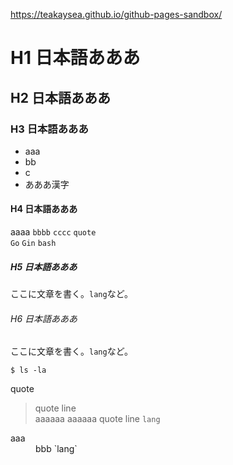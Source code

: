 https://teakaysea.github.io/github-pages-sandbox/
# H1 日本語あああ
## H2 日本語あああ
### H3 日本語あああ
* aaa
* bb
* c
* あああ漢字

#### H4 日本語あああ
aaaa `bbbb` `cccc` `quote`  
`Go` `Gin` `bash`

##### H5 日本語あああ
ここに文章を書く。`lang`など。

###### H6 日本語あああ
ここに文章を書く。`lang`など。


```
$ ls -la
```

quote
> quote line  
> aaaaaa
> aaaaaa
> quote line
> `lang`

<dl>
  <dt>aaa</dt>
  <dd>bbb `lang`</dd>
</dl>
